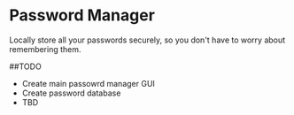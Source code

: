 # Password Manager

Locally store all your passwords securely, so you don't have to worry about remembering them.

##TODO

- Create main passowrd manager GUI
- Create password database
- TBD
